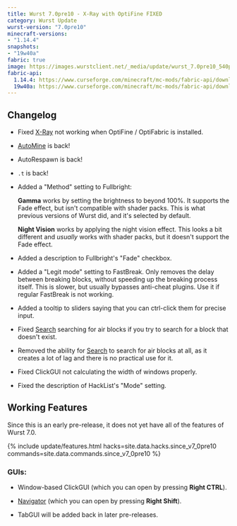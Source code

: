 ```yaml
---
title: Wurst 7.0pre10 - X-Ray with OptiFine FIXED
category: Wurst Update
wurst-version: "7.0pre10"
minecraft-versions:
- "1.14.4"
snapshots:
- "19w40a"
fabric: true
image: https://images.wurstclient.net/_media/update/wurst_7.0pre10_540p.webp
fabric-api:
  1.14.4: https://www.curseforge.com/minecraft/mc-mods/fabric-api/download/2791092
  19w40a: https://www.curseforge.com/minecraft/mc-mods/fabric-api/download/2800380
---
```

## Changelog

- Fixed [X-Ray](https://wurst.wiki/x-ray) not working when OptiFine / OptiFabric is installed.

- [AutoMine](https://wurst.wiki/automine) is back!

- AutoRespawn is back!

- `.t` is back!

- Added a "Method" setting to Fullbright:

  **Gamma** works by setting the brightness to beyond 100%. It supports the Fade effect, but isn't compatible with shader packs. This is what previous versions of Wurst did, and it's selected by default.

  **Night Vision** works by applying the night vision effect. This looks a bit different and _usually_ works with shader packs, but it doesn't support the Fade effect.

- Added a description to Fullbright's "Fade" checkbox.

- Added a "Legit mode" setting to FastBreak. Only removes the delay between breaking blocks, without speeding up the breaking process itself. This is slower, but usually bypasses anti-cheat plugins. Use it if regular FastBreak is not working.

- Added a tooltip to sliders saying that you can ctrl-click them for precise input.

- Fixed [Search](https://wurst.wiki/search) searching for air blocks if you try to search for a block that doesn't exist.

- Removed the ability for [Search](https://wurst.wiki/search) to search for air blocks at all, as it creates a lot of lag and there is no practical use for it.

- Fixed ClickGUI not calculating the width of windows properly.

- Fixed the description of HackList's "Mode" setting.

## Working Features

Since this is an early pre-release, it does not yet have all of the features of Wurst 7.0.

{% include update/features.html hacks=site.data.hacks.since_v7_0pre10 commands=site.data.commands.since_v7_0pre10 %}

### GUIs:

- Window-based ClickGUI (which you can open by pressing **Right CTRL**).

- [Navigator](https://wurst.wiki/navigator) (which you can open by pressing **Right Shift**).

- TabGUI will be added back in later pre-releases.
